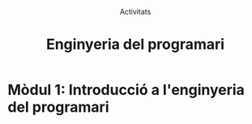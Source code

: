 <link rel="stylesheet" href="style.css">

<header>
    <p class="capçal">Activitats</p>
    <h1 class="titol-assignatura">Enginyeria del programari</h1>
</header>

<h1 class="titol-modul">Mòdul 1: Introducció a l'enginyeria del programari</h1>

